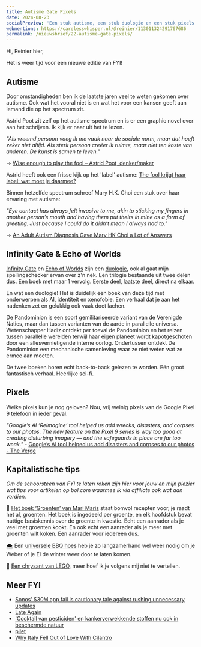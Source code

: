 ```yaml
---
title: Autisme Gate Pixels
date: 2024-08-23
socialPreview: 'Een stuk autisme, een stuk duologie en een stuk pixels die niet te vertrouwen zijn'
webmentions: https://carelesswhisper.nl/@reinier/113011324291767686
permalink: /nieuwsbrief/22-autisme-gate-pixels/
---
```


Hi, Reinier hier,

Het is weer tijd voor een nieuwe editie van FYI!

## Autisme

Door omstandigheden ben ik de laatste jaren veel te weten gekomen over autisme. Ook wat het vooral niet is en wat het voor een kansen geeft aan iemand die op het spectrum zit.

Astrid Poot zit zelf op het autisme-spectrum en is er een graphic novel over aan het schrijven. Ik kijk er naar uit het te lezen.

*"Als vreemd persoon voeg ik me vaak naar de sociale norm, maar dat hoeft zeker niet altijd. Als sterk persoon creëer ik ruimte, maar niet ten koste van anderen. De kunst is samen te leven."*

→ [Wise enough to play the fool – Astrid Poot, denker/maker](https://astridpoot.nl/2024/03/20/wise-enough-to-play-the-fool/)

Astrid heeft ook een frisse kijk op het 'label' autisme: [The fool krijgt haar label: wat moet je daarmee?](https://astridpoot.nl/2024/07/30/the-fool-krijgt-haar-label-wat-moet-je-daarmee/)

Binnen hetzelfde spectrum schreef Mary H.K. Choi een stuk over haar ervaring met autisme:

*"Eye contact has always felt invasive to me, akin to sticking my fingers in another person’s mouth and having them put theirs in mine as a form of greeting. Just because I could do it didn’t mean I always had to."*

→ [An Adult Autism Diagnosis Gave Mary HK Choi a Lot of Answers](https://www.thecut.com/article/mary-hk-choi-adult-autism-diagnosis.html)


## Infinity Gate & Echo of Worlds

[Infinity Gate](https://www.goodreads.com/book/show/61237044-infinity-gate) en [Echo of Worlds](https://www.goodreads.com/book/show/181031840-echo-of-worlds) zijn een [duologie](https://nl.wikipedia.org/wiki/Duologie), ook al gaat mijn spellingschecker ervan over z'n nek. Een trilogie bestaande uit twee delen dus. Een boek met maar 1 vervolg. Eerste deel, laatste deel, direct na elkaar.

En wat een duologie! Het is duidelijk een boek van deze tijd met onderwerpen als AI, identiteit en xenofobie. Een verhaal dat je aan het nadenken zet en gelukkig ook vaak doet lachen. 

De Pandominion is een soort gemilitariseerde variant van de Verenigde Naties, maar dan tussen varianten van de aarde in parallelle universa. Wetenschapper Hadiz ontdekt per toeval de Pandominion en het reizen tussen parallelle werelden terwijl haar eigen planeet wordt kapotgeschoten door een allesvernietigende interne oorlog. Ondertussen ontdekt De Pandominion een mechanische samenleving waar ze niet weten wat ze ermee aan moeten.

De twee boeken horen echt back-to-back gelezen te worden. Eén groot fantastisch verhaal. Heerlijke sci-fi.

## Pixels

Welke pixels kun je nog geloven? Nou, vrij weinig pixels van de Google Pixel 9 telefoon in ieder geval.

*"Google’s AI ‘Reimagine’ tool helped us add wrecks, disasters, and corpses to our photos. The new feature on the Pixel 9 series is way too good at creating disturbing imagery — and the safeguards in place are far too weak."* - [Google’s AI tool helped us add disasters and corpses to our photos - The Verge](https://www.theverge.com/2024/8/21/24224084/google-pixel-9-reimagine-ai-photos)

## Kapitalistische tips

_Om de schoorsteen van FYI te laten roken zijn hier voor jouw en mijn plezier wat tips voor artikelen op bol.com waarmee ik via affiliate ook wat aan verdien._


📗 [Het boek ‘Groenten’ van Mari Maris](https://partner.bol.com/click/click?p=2&t=url&s=1066120&f=TXL&url=https%3A%2F%2Fwww.bol.com%2Fnl%2Fnl%2Fp%2Fgroenten%2F9300000042258505%2F&name=Groenten%2C%20Mari%20Maris) staat bomvol recepten voor, je raadt het al, groenten. Het boek is ingedeeld per groente, en elk hoofdstuk bevat nuttige basiskennis over de groente in kwestie. Echt een aanrader als je veel met groenten kookt. En ook echt een aanrader als je meer met groenten wilt koken. Een aanrader voor iedereen dus.

🌨️ Een [universele BBQ hoes](https://partner.bol.com/click/click?p=2&t=url&s=1066120&f=TXL&url=https%3A%2F%2Fwww.bol.com%2Fnl%2Fnl%2Fp%2Fbarbecue-hoes-rond-o-57cm-bbq-waterdicht-o-a-weber-cadac%2F9200000124570998%2F&name=Barbecue%20Hoes%20Rond%20-%20%C3%B8%2057cm%20BBQ%20-%20Waterdicht%20-...) heb je zo langzamerhand wel weer nodig om je Weber of je EI de winter weer door te laten komen.

🧱 [Een chrysant van LEGO](https://partner.bol.com/click/click?p=2&t=url&s=1066120&f=TXL&url=https%3A%2F%2Fwww.bol.com%2Fnl%2Fnl%2Fp%2Flego-icons-chrysant-botanical-collection-10368%2F9300000175725313%2F&name=LEGO%20Icons%20Chrysant%20-%20Botanical%20Collection%20-%2010368), meer hoef ik je volgens mij niet te vertellen.

## Meer FYI

- [Sonos’ $30M app fail is cautionary tale against rushing unnecessary updates](https://arstechnica.com/gadgets/2024/08/app-redesign-blowback-will-cost-sonos-up-to-30-million-ceo-says/)
- [Late Again](https://randsinrepose.com/archives/late-again/)
- ['Cocktail van pesticiden' en kankerverwekkende stoffen nu ook in beschermde natuur](https://www.gld.nl/nieuws/8164677/cocktail-van-pesticiden-en-kankerverwekkende-stoffen-nu-ook-in-beschermde-natuur)
- [pilet](https://soulscircuit.com/pilet)
- [Why Italy Fell Out of Love With Cilantro](https://www.atlasobscura.com/articles/what-are-italian-herbs)
